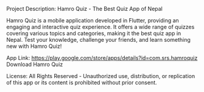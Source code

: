 Project Description:
Hamro Quiz - The Best Quiz App of Nepal

Hamro Quiz is a mobile application developed in Flutter, providing an engaging and interactive quiz experience. It offers a wide range of quizzes covering various topics and categories, making it the best quiz app in Nepal. Test your knowledge, challenge your friends, and learn something new with Hamro Quiz!

App Link: https://play.google.com/store/apps/details?id=com.srs.hamroquiz
Download Hamro Quiz

License:
All Rights Reserved - Unauthorized use, distribution, or replication of this app or its content is prohibited without prior consent.
